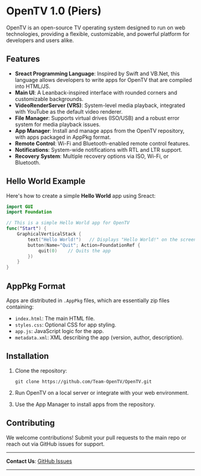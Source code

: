 # OpenTV 1.0 (Piers)

OpenTV is an open-source TV operating system designed to run on web technologies, providing a flexible, customizable, and powerful platform for developers and users alike.

## Features
- **Sreact Programming Language**: Inspired by Swift and VB.Net, this language allows developers to write apps for OpenTV that are compiled into HTML/JS.
- **Main UI**: A Leanback-inspired interface with rounded corners and customizable backgrounds.
- **VideoRenderServer (VRS)**: System-level media playback, integrated with YouTube as the default video renderer.
- **File Manager**: Supports virtual drives (ISO/USB) and a robust error system for media playback issues.
- **App Manager**: Install and manage apps from the OpenTV repository, with apps packaged in AppPkg format.
- **Remote Control**: Wi-Fi and Bluetooth-enabled remote control features.
- **Notifications**: System-wide notifications with RTL and LTR support.
- **Recovery System**: Multiple recovery options via ISO, Wi-Fi, or Bluetooth.

## Hello World Example

Here's how to create a simple **Hello World** app using Sreact:

```swift
import GUI
import Foundation

// This is a simple Hello World app for OpenTV
func("Start") {
    GraphicalVerticalStack {
        text("Hello World!")   // Displays "Hello World!" on the screen
        button(Name="Quit"; Action=FoundationRef {
            quit(0)    // Quits the app
        })
    }
}
```

## AppPkg Format

Apps are distributed in `.AppPkg` files, which are essentially zip files containing:
- `index.html`: The main HTML file.
- `styles.css`: Optional CSS for app styling.
- `app.js`: JavaScript logic for the app.
- `metadata.xml`: XML describing the app (version, author, description).

## Installation

1. Clone the repository:
   ```
   git clone https://github.com/Team-OpenTV/OpenTV.git
   ```

2. Run OpenTV on a local server or integrate with your web environment.

3. Use the App Manager to install apps from the repository.

## Contributing

We welcome contributions! Submit your pull requests to the main repo or reach out via GitHub issues for support.

---

**Contact Us**: [GitHub Issues](https://github.com/Team-OpenTV/OpenTV-Core/issues)

---
